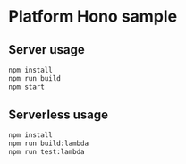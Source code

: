 # Platform Hono sample

## Server usage

```bash
npm install
npm run build
npm start
```

## Serverless usage

```bash
npm install
npm run build:lambda
npm run test:lambda
```